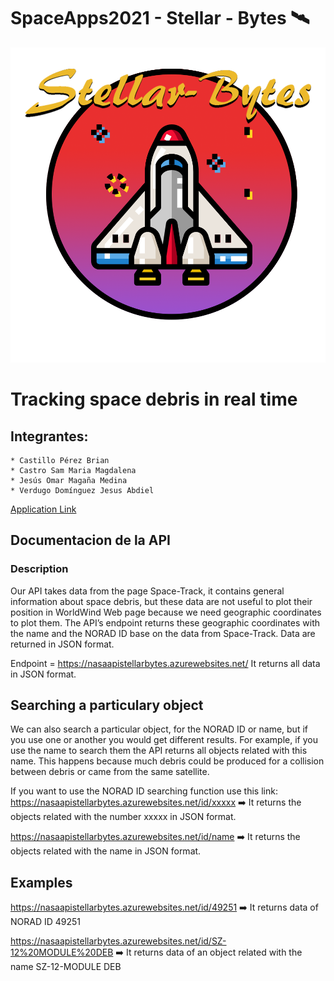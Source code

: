 # SpaceApps2021 -  Stellar - Bytes 🛰 
<img src="https://github.com/omar17md/SpaceApps2021/blob/main/img/logos/Logo_StellerBytes.png?raw=true">

# Tracking space debris in real time


## Integrantes:

    * Castillo Pérez Brian
    * Castro Sam Maria Magdalena
    * Jesús Omar Magaña Medina
    * Verdugo Domínguez Jesus Abdiel

[Application Link](https://appchallengestellar.azurewebsites.net/) 


## Documentacion de la API

### Description
Our API takes data from the page Space-Track, it contains general information about space debris, but these data are not useful to plot their position in WorldWind Web page because we need geographic coordinates to plot them. The API’s endpoint returns these geographic coordinates with the name and the NORAD ID base on the data from Space-Track. Data are returned in JSON format.

Endpoint =  https://nasaapistellarbytes.azurewebsites.net/ It returns all data in JSON format.

## Searching a particulary object
We can also search a particular object, for the NORAD ID or name, but if you use one or another you would get different results. For example, if you use the name to search them the API returns all objects related with this name. This happens because much debris could be produced for a collision between debris or came from the same satellite.

If you want to use the NORAD ID searching function use this link:
https://nasaapistellarbytes.azurewebsites.net/id/xxxxx ➡️ It returns the objects related with the number xxxxx in JSON format.

https://nasaapistellarbytes.azurewebsites.net/id/name ➡️  It returns the objects related with the name in JSON format.


## Examples
https://nasaapistellarbytes.azurewebsites.net/id/49251 ➡️ It returns data of NORAD ID 49251

https://nasaapistellarbytes.azurewebsites.net/id/SZ-12%20MODULE%20DEB ➡️ It returns data of an object related with the name SZ-12-MODULE DEB
 
